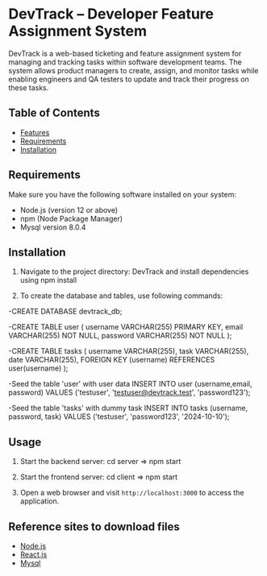 # DevTrack – Developer Feature Assignment System

DevTrack is a web-based ticketing and feature assignment system for managing and tracking tasks within software development teams. The system allows product managers to create, assign, and monitor tasks while enabling engineers and QA testers to update and track their progress on these tasks.

## Table of Contents

- [Features](#features)
- [Requirements](#requirements)
- [Installation](#installation)


## Requirements

Make sure you have the following software installed on your system:

- Node.js (version 12 or above)
- npm (Node Package Manager)
- Mysql version 8.0.4

## Installation

1. Navigate to the project directory: DevTrack and install dependencies using npm install

2. To create the database and tables, use following commands:

  -CREATE DATABASE devtrack_db;

 -CREATE TABLE user (
    username VARCHAR(255) PRIMARY KEY,
    email VARCHAR(255) NOT NULL,
    password VARCHAR(255) NOT NULL
);

-CREATE TABLE tasks (
    username VARCHAR(255),
    task VARCHAR(255),
    date VARCHAR(255),
    FOREIGN KEY (username) REFERENCES user(username)
);

-Seed the table 'user' with user data
INSERT INTO user (username,email, password) VALUES ('testuser', 'testuser@devtrack.test', 'password123');

-Seed the table 'tasks' with dummy task
INSERT INTO tasks (username, password, task) VALUES ('testuser', 'password123', '2024-10-10');


## Usage

1. Start the backend server:
   cd server => npm start

2. Start the frontend server:
   cd client => npm start

2. Open a web browser and visit `http://localhost:3000` to access the application.



## Reference sites to download files

- [Node.js](https://nodejs.org/)
- [React.js](https://reactjs.org/)
- [Mysql](https://www.mysql.com/)

